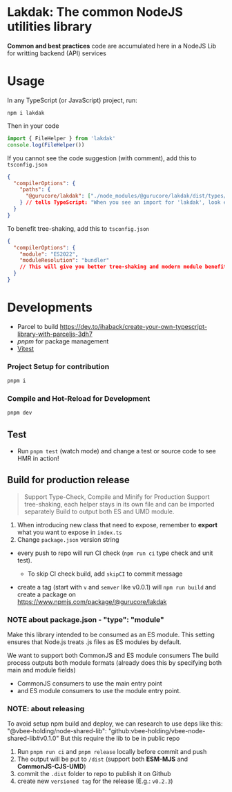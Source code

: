 # Lakdak: The common NodeJS utilities library

**Common and best practices** code are accumulated here in a NodeJS Lib for writting backend (API) services

# Usage

In any TypeScript (or JavaScript) project, run:

`npm i lakdak`

Then in your code

```js
import { FileHelper } from 'lakdak'
console.log(FileHelper())
```

If you cannot see the code suggestion (with comment), add this to `tsconfig.json`

```json
{
  "compilerOptions": {
    "paths": {
      "@gurucore/lakdak": ["./node_modules/@gurucore/lakdak/dist/types/index.d.ts"]
    } // tells TypeScript: "When you see an import for 'lakdak', look exactly here for the types"
  }
}
```

To benefit tree-shaking, add this to `tsconfig.json`

```json
{
  "compilerOptions": {
    "module": "ES2022",
    "moduleResolution": "bundler"
    // This will give you better tree-shaking and modern module benefits
  }
}
```

# Developments

- Parcel to build https://dev.to/ihaback/create-your-own-typescript-library-with-parceljs-3dh7
- _pnpm_ for package management
- [Vitest](https://vitest.dev)

### Project Setup for contribution

```sh
pnpm i
```

### Compile and Hot-Reload for Development

```sh
pnpm dev
```

## Test

- Run `pnpm test` (watch mode) and change a test or source code to see HMR in action!

## Build for production release

> Support Type-Check, Compile and Minify for Production
> Support tree-shaking, each helper stays in its own file and can be imported separately
> Build to output both ES and UMD module.

1. When introducing new class that need to expose, remember to **export** what you want to expose in `index.ts`
1. Change `package.json` version string

- every push to repo will run CI check (`npm run ci` type check and unit test).

  - To skip CI check build, add `skipCI` to commit message

- create a tag (start with `v` and `semver` like v0.0.1) will `npm run build` and create a package on https://www.npmjs.com/package/@gurucore/lakdak

### NOTE about package.json - "type": "module"

Make this library intended to be consumed as an ES module.
This setting ensures that Node.js treats .js files as ES modules by default.

We want to support both CommonJS and ES module consumers
The build process outputs both module formats (already does this by specifying both main and module fields)

- CommonJS consumers to use the main entry point
- and ES module consumers to use the module entry point.

### NOTE: about releasing

To avoid setup npm build and deploy, we can research to use deps like this: "@vbee-holding/node-shared-lib": "github:vbee-holding/vbee-node-shared-lib#v0.1.0"
But this require the lib to be in public repo

1. Run `pnpm run ci` and `pnpm release` locally before commit and push
1. The output will be put to `/dist` (support both **ESM-MJS** and **CommonJS-CJS-UMD**)
1. commit the `.dist` folder to repo to publish it on Github
1. create new `versioned tag` for the release (E.g.: `v0.2.3`)
